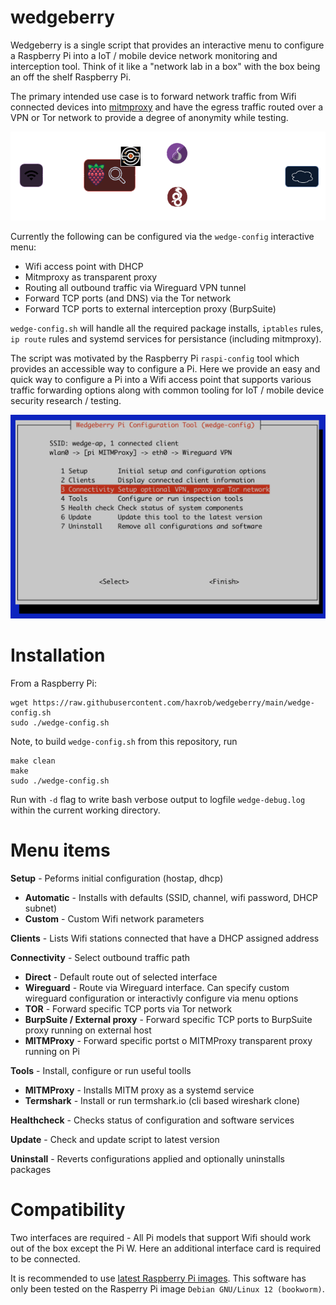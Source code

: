 # wedgeberry
Wedgeberry is a single script that provides an interactive menu to configure a Raspberry Pi into a IoT / mobile device network monitoring and interception tool. Think of it like a "network lab in a box" with the box being an off the shelf Raspberry Pi. 

The primary intended use case is to forward network traffic from Wifi connected devices into [mitmproxy](https://mitmproxy.org/) and have the egress traffic routed over a VPN or Tor network to provide a degree of anonymity while testing. 

![wedge-diagram](/images/connectivity.png)

Currently the following can be configured via the `wedge-config` interactive menu:

- Wifi access point with DHCP 
- Mitmproxy as transparent proxy 
- Routing all outbound traffic via Wireguard VPN tunnel
- Forward TCP ports (and DNS) via the Tor network
- Forward TCP ports to external interception proxy (BurpSuite) 

`wedge-config.sh` will handle all the required package installs, `iptables` rules, `ip route` rules and systemd services for persistance (including mitmproxy).

The script was motivated by the Raspberry Pi `raspi-config` tool which provides an accessible way to configure a Pi. Here we provide an easy and quick way to configure a Pi into a Wifi access point that supports various traffic forwarding options along with common tooling for IoT / mobile device security research / testing.

![wedge-config](/images/wedge.png)

# Installation

From a Raspberry Pi:
```
wget https://raw.githubusercontent.com/haxrob/wedgeberry/main/wedge-config.sh
sudo ./wedge-config.sh
```

Note, to build `wedge-config.sh` from this repository, run
```
make clean
make
sudo ./wedge-config.sh
```
Run with `-d` flag to write bash verbose output to logfile `wedge-debug.log` within the current working directory.

# Menu items

**Setup** - Peforms initial configuration (hostap, dhcp)
- **Automatic** - Installs with defaults (SSID, channel, wifi password, DHCP subnet)
- **Custom** - Custom Wifi network parameters

**Clients** - Lists Wifi stations connected that have a DHCP assigned address

**Connectivity** - Select outbound traffic path
- **Direct** - Default route out of selected interface
- **Wireguard** - Route via Wireguard interface. Can specify custom wireguard configuration or interactivly configure via menu options
- **TOR** - Forward specific TCP ports via Tor network
- **BurpSuite / External proxy** - Forward specific TCP ports to BurpSuite proxy running on external host
- **MITMProxy** - Forward specific portst o MITMProxy transparent proxy running on Pi

**Tools** - Install, configure or run useful toolls
- **MITMProxy** - Installs MITM proxy as a systemd service
- **Termshark** - Install or run termshark.io (cli based wireshark clone)

**Healthcheck** - Checks status of configuration and software services 

**Update** - Check and update script to latest version

**Uninstall** - Reverts configurations applied and optionally uninstalls packages

# Compatibility

Two interfaces are required - All Pi models that support Wifi should work out of the box except the Pi W. Here an additional interface card is required to be connected.

It is recommended to use [latest Raspberry Pi images](https://www.raspberrypi.com/software/operating-systems/). This software has only been tested on the Rasperry Pi image `Debian GNU/Linux 12 (bookworm)`.